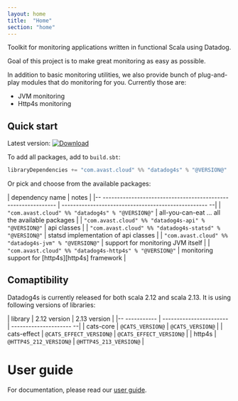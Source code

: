 ```yaml
---
layout: home
title:  "Home"
section: "home"
---
```


Toolkit for monitoring applications written in functional Scala using Datadog.

Goal of this project is to make great monitoring as easy as possible. 

In addition to basic monitoring utilities, we also provide bunch of plug-and-play modules that do monitoring for you. Currently those are:
-   JVM monitoring
-   Http4s monitoring

## Quick start
Latest version: [![Download](https://img.shields.io/maven-central/v/com.avast.cloud/datadog4s-api_2.13)](https://search.maven.org/search?q=g:com.avast.cloud%20datadog4s)

To add all packages, add to `build.sbt`:

```scala
libraryDependencies += "com.avast.cloud" %% "datadog4s" % "@VERSION@" 
```

Or pick and choose from the available packages:

| dependency name                                                 | notes                                                 |
|-- ------------------------------------------------------------- | --------------------------------------------------- --|
| `"com.avast.cloud" %% "datadog4s" % "@VERSION@"`            | all-you-can-eat ... all the available packages        |
| `"com.avast.cloud" %% "datadog4s-api" % "@VERSION@"`        | api classes                                           |
| `"com.avast.cloud" %% "datadog4s-statsd" % "@VERSION@"`     | statsd implementation of api classes                  |
| `"com.avast.cloud" %% "datadog4s-jvm" % "@VERSION@"`        | support for monitoring JVM itself                     |
| `"com.avast.cloud" %% "datadog4s-http4s" % "@VERSION@"`     | monitoring support for [http4s][http4s] framework     |

## Comaptibility
Datadog4s is currently released for both scala 2.12 and scala 2.13. It is using following versions of libraries:

| library       | 2.12 version            | 2.13 version            |
|-- ----------- | ----------------------- | --------------------- --|
| cats-core     | `@CATS_VERSION@`        | `@CATS_VERSION@`        |
| cats-effect   | `@CATS_EFFECT_VERSION@` | `@CATS_EFFECT_VERSION@` |
| http4s        | `@HTTP4S_212_VERSION@`  | `@HTTP4S_213_VERSION@`  |

# User guide

For documentation, please read our [user guide](userguide.html).
